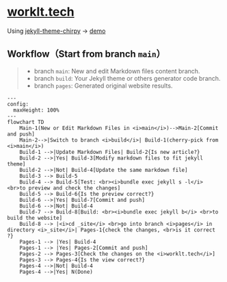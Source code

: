# [worklt.tech](https://worklt.tech/)

Using [jekyll-theme-chirpy](https://github.com/cotes2020/jekyll-theme-chirpy) -> [demo](https://chirpy.cotes.page/)


## Workflow（Start from branch `main`）
> - branch `main`: New and edit Markdown files content branch.
> - branch `build`: Your Jekyll theme or others generator code branch.
> - branch `pages`: Generated original website results.

```mermaid
---
config:
  maxHeight: 100%
---
flowchart TD
    Main-1(New or Edit Markdown Files in <i>main</i>)-->Main-2[Commit and push]
    Main-2-->|Switch to branch <i>build</i>| Build-1(cherry-pick from <i>main</i>)
    Build-1 -->|Update Markdown Files| Build-2{Is new article?}
    Build-2 -->|Yes| Build-3[Modify markdown files to fit jekyll theme]
    Build-2 -->|Not| Build-4[Update the same markdown file]
    Build-3 --> Build-5
    Build-4 --> Build-5[Test: <br><i>bundle exec jekyll s -l</i> <br>to preview and check the changes]
    Build-5 --> Build-6{Is the preview correct?}
    Build-6 -->|Yes| Build-7[Commit and push]
    Build-6 -->|Not| Build-4
    Build-7 --> Build-8[Build: <br><i>bundle exec jekyll b</i> <br>to build the website]
    Build-8 --> |<i>cd _site</i> <br>go into branch <i>pages</i> in directory <i>_site</i>| Pages-1{check the changes, <br>is it correct ?}
    Pages-1 --> |Yes| Build-4
    Pages-1 --> |Yes| Pages-2[Commit and push]
    Pages-2 --> Pages-3[Check the changes on the <i>worklt.tech</i>]
    Pages-3 --> Pages-4{Is the view correct?}
    Pages-4 -->|Not| Build-4
    Pages-4 -->|Yes| N(Done)
```
